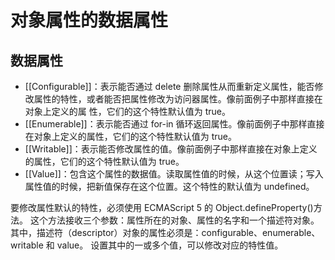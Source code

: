 # 对象属性的数据属性

## 数据属性

* [[Configurable]]：表示能否通过 delete 删除属性从而重新定义属性，能否修改属性的特性，或者能否把属性修改为访问器属性。像前面例子中那样直接在对象上定义的属
性，它们的这个特性默认值为 true。
* [[Enumerable]]：表示能否通过 for-in 循环返回属性。像前面例子中那样直接在对象上定义的属性，它们的这个特性默认值为 true。
* [[Writable]]：表示能否修改属性的值。像前面例子中那样直接在对象上定义的属性，它们的这个特性默认值为 true。
* [[Value]]：包含这个属性的数据值。读取属性值的时候，从这个位置读；写入属性值的时候，把新值保存在这个位置。这个特性的默认值为 undefined。

要修改属性默认的特性，必须使用 ECMAScript 5 的 Object.defineProperty()方法。
这个方法接收三个参数：属性所在的对象、属性的名字和一个描述符对象。
其中，描述符（descriptor）对象的属性必须是：configurable、enumerable、writable 和 value。
设置其中的一或多个值，可以修改对应的特性值。